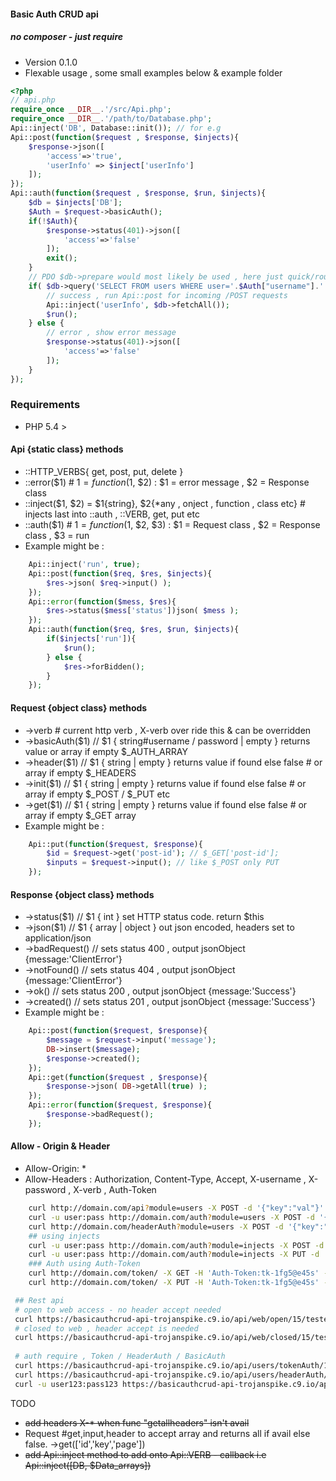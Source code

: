 #### Basic Auth CRUD api
##### no composer - just require
- Version 0.1.0
- Flexable usage , some small examples below & example folder
```php
<?php
// api.php
require_once __DIR__.'/src/Api.php';
require_once __DIR__.'/path/to/Database.php';
Api::inject('DB', Database::init()); // for e.g
Api::post(function($request , $response, $injects){
	$response->json([
		'access'=>'true',
		'userInfo' => $inject['userInfo']
	]);
});
Api::auth(function($request , $response, $run, $injects){
	$db = $injects['DB'];
	$Auth = $request->basicAuth();
	if(!$Auth){
		$response->status(401)->json([
			'access'=>'false'
		]);
		exit();
	}
	// PDO $db->prepare would most likely be used , here just quick/rough example
	if( $db->query('SELECT FROM users WHERE user='.$Auth["username"].' AND pass='.$Auth["password"]) ){
		// success , run Api::post for incoming /POST requests
		Api::inject('userInfo', $db->fetchAll());
		$run();
	} else {
		// error , show error message
		$response->status(401)->json([
			'access'=>'false'
		]);
	}
});
```

### Requirements

* PHP 5.4 >

#### Api {static class} methods
* ::HTTP_VERBS{ get, post, put, delete }
* ::error($1) # $1 = function($1, $2) : $1 = error message , $2 = Response class
* ::inject($1, $2) = $1{string}, $2{*any , onject , function , class etc} # injects last into ::auth , ::VERB, get, put etc
* ::auth($1) # $1 = function($1, $2, $3) : $1 = Request class , $2 = Response class , $3 = run
* Example might be :
```php
	Api::inject('run', true);
	Api::post(function($req, $res, $injects){
		$res->json( $req->input() );
	});
	Api::error(function($mess, $res){
		$res->status($mess['status'])json( $mess );
	});
	Api::auth(function($req, $res, $run, $injects){
		if($injects['run']){
			$run();
		} else {
			$res->forBidden();
		}
	});
```
#### Request {object class} methods
* ->verb	# current http verb , X-verb over ride this & can be overridden
* ->basicAuth($1) // $1 { string#username / password | empty } returns value or array if empty $_AUTH_ARRAY
* ->header($1) // $1 { string | empty } returns value if found else false # or array if empty $_HEADERS
* ->init($1) // $1 { string | empty } returns value if found else false # or array if empty $_POST / $_PUT etc
* ->get($1) // $1 { string | empty } returns value if found else false # or array if empty $_GET array
* Example might be :
```php
	Api::put(function($request, $response){
		$id = $request->get('post-id'); // $_GET['post-id'];
		$inputs = $request->input(); // like $_POST only PUT
	});
```
#### Response {object class} methods
* ->status($1)  // $1 { int } set HTTP status code. return $this
* ->json($1)  // $1 { array | object } out json encoded, headers set to application/json
* ->badRequest() // sets status 400 , output jsonObject {message:'ClientError'}
* ->notFound() // sets status 404 , output jsonObject {message:'ClientError'}
* ->ok() // sets status 200 , output jsonObject {message:'Success'}
* ->created() // sets status 201 , output jsonObject {message:'Success'}
* Example might be :
```php
	Api::post(function($request, $response){
		$message = $request->input('message');
		DB->insert($message);
		$response->created();
	});
	Api::get(function($request , $response){
		$response->json( DB->getAll(true) );
	});
	Api::error(function($request, $response){
		$response->badRequest();
	});
```
#### Allow - Origin & Header
- Allow-Origin: *
- Allow-Headers : Authorization, Content-Type, Accept, X-username , X-password , X-verb , Auth-Token

```bash
	curl http://domain.com/api?module=users -X POST -d '{"key":"val"}' -H 'accept:application/json' # open api
	curl -u user:pass http://domain.com/auth?module=users -X POST -d '{"key":"val"}' -H 'accept:application/json' # basicAuth api
	curl http://domain.com/headerAuth?module=users -X POST -d '{"key":"val"}' -H 'X-username:user' -H 'X-password:pass' -H 'accept:application/json' # header auth
	## using injects
	curl -u user:pass http://domain.com/auth?module=injects -X POST -d '{"key":"val"}' -H 'accept:application/json' # basicAuth /api/inject
	curl -u user:pass http://domain.com/auth?module=injects -X PUT -d '{"job":"Security"}' -H 'accept:application/json' # basicAuth /api/inject
	### Auth using Auth-Token
	curl http://domain.com/token/ -X GET -H 'Auth-Token:tk-1fg5@e45s' -H 'accept:application/json'
	curl http://domain.com/token/ -X PUT -H 'Auth-Token:tk-1fg5@e45s' -H 'accept:application/json'
```

```bash
 ## Rest api
 # open to web access - no header accept needed
 curl https://basicauthcrud-api-trojanspike.c9.io/api/web/open/15/tester/value
 # closed to web , header accept is needed
 curl https://basicauthcrud-api-trojanspike.c9.io/api/web/closed/15/tester/value -H 'accept:application/json'
 
 # auth require , Token / HeaderAuth / BasicAuth
 curl https://basicauthcrud-api-trojanspike.c9.io/api/users/tokenAuth/15/tester/value -H 'Auth-Token:abc123' -H 'accept:application/json'
 curl https://basicauthcrud-api-trojanspike.c9.io/api/users/headerAuth/15/tester/value -H 'x-username:user123' -H 'x-password:pass123' -H 'accept:application/json'
 curl -u user123:pass123 https://basicauthcrud-api-trojanspike.c9.io/api/users/basicAuth/15/tester/value -H 'accept:application/json'
```


TODO
* ~~add headers X-* when func "getallheaders" isn't avail~~
* Request #get,input,header to accept array and returns all if avail else false. ->get(['id','key','page'])
* ~~add Api::inject method to add onto Api::VERB - callback i.e Api::inject([DB, $Data_arrays])~~
